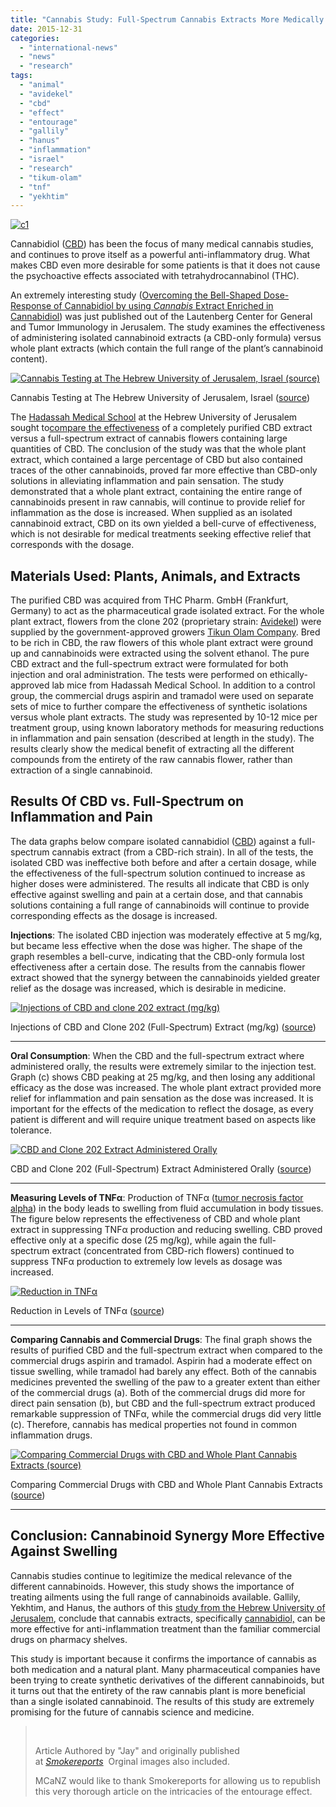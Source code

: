 ```yaml
---
title: "Cannabis Study: Full-Spectrum Cannabis Extracts More Medically Effective than CBD Alone"
date: 2015-12-31
categories: 
  - "international-news"
  - "news"
  - "research"
tags: 
  - "animal"
  - "avidekel"
  - "cbd"
  - "effect"
  - "entourage"
  - "gallily"
  - "hanus"
  - "inflammation"
  - "israel"
  - "research"
  - "tikum-olam"
  - "tnf"
  - "yekhtim"
---
```


[![c1](http://mcawarenessnz.org/wp-content/uploads/2015/12/c1.jpg?w=300)](http://mcawarenessnz.org/wp-content/uploads/2015/12/c1.jpg)

Cannabidiol ([CBD](https://mcanz.org.nz/individual-cannabinoids/cbd-and-cbda/)) has been the focus of many medical cannabis studies, and continues to prove itself as a powerful anti-inflammatory drug. What makes CBD even more desirable for some patients is that it does not cause the psychoactive effects associated with tetrahydrocannabinol (THC).

An extremely interesting study ([Overcoming the Bell-Shaped Dose-Response of Cannabidiol by using _Cannabis_ Extract Enriched in Cannabidiol](http://www.scirp.org/Journal/PaperInformation.aspx?PaperID=53912#.VP4EIildXvY)) was just published out of the Lautenberg Center for General and Tumor Immunology in Jerusalem. The study examines the effectiveness of administering isolated cannabinoid extracts (a CBD-only formula) versus whole plant extracts (which contain the full range of the plant’s cannabinoid content).

[![Cannabis Testing at The Hebrew University of Jerusalem, Israel (source)](https://mcanz.org.nz/wp-content/uploads/2022/04/marijuana-and-israeli-flag-685x425-1.jpg)](https://mcanz.org.nz/wp-content/uploads/2022/04/marijuana-and-israeli-flag-685x425-1.jpg)

Cannabis Testing at The Hebrew University of Jerusalem, Israel ([source](https://medicalmarijuana411.com))

The [Hadassah Medical School](http://www.hadassah-med.com/) at the Hebrew University of Jerusalem sought to[compare the effectiveness](http://www.scirp.org/Journal/PaperInformation.aspx?PaperID=53912#.VP4EIildXvY) of a completely purified CBD extract versus a full-spectrum extract of cannabis flowers containing large quantities of CBD. The conclusion of the study was that the whole plant extract, which contained a large percentage of CBD but also contained traces of the other cannabinoids, proved far more effective than CBD-only solutions in alleviating inflammation and pain sensation. The study demonstrated that a whole plant extract, containing the entire range of cannabinoids present in raw cannabis, will continue to provide relief for inflammation as the dose is increased. When supplied as an isolated cannabinoid extract, CBD on its own yielded a bell-curve of effectiveness, which is not desirable for medical treatments seeking effective relief that corresponds with the dosage.

## Materials Used: Plants, Animals, and Extracts

The purified CBD was acquired from THC Pharm. GmbH (Frankfurt, Germany) to act as the pharmaceutical grade isolated extract. For the whole plant extract, flowers from the clone 202 (proprietary strain: [Avidekel](https://tikunolamusa.com/strain/avidekel/)) were supplied by the government-approved growers [Tikun Olam Company](http://www.tikunolam.com/Tikun-Olam-Strain-Avidekel). Bred to be rich in CBD, the raw flowers of this whole plant extract were ground up and cannabinoids were extracted using the solvent ethanol. The pure CBD extract and the full-spectrum extract were formulated for both injection and oral administration. The tests were performed on ethically-approved lab mice from Hadassah Medical School. In addition to a control group, the commercial drugs aspirin and tramadol were used on separate sets of mice to further compare the effectiveness of synthetic isolations versus whole plant extracts. The study was represented by 10-12 mice per treatment group, using known laboratory methods for measuring reductions in inflammation and pain sensation (described at length in the study). The results clearly show the medical benefit of extracting all the different compounds from the entirety of the raw cannabis flower, rather than extraction of a single cannabinoid.

## Results Of CBD vs. Full-Spectrum on Inflammation and Pain

The data graphs below compare isolated cannabidiol ([CBD](https://www.smokereports.com/blog/2014/11/14/your-guide-to-cbd-strains-and-cbd-products-in-san-francisco/)) against a full-spectrum cannabis extract (from a CBD-rich strain). In all of the tests, the isolated CBD was ineffective both before and after a certain dosage, while the effectiveness of the full-spectrum solution continued to increase as higher doses were administered. The results all indicate that CBD is only effective against swelling and pain at a certain dose, and that cannabis solutions containing a full range of cannabinoids will continue to provide corresponding effects as the dosage is increased.

**Injections**: The isolated CBD injection was moderately effective at 5 mg/kg, but became less effective when the dose was higher. The shape of the graph resembles a bell-curve, indicating that the CBD-only formula lost effectiveness after a certain dose. The results from the cannabis flower extract showed that the synergy between the cannabinoids yielded greater relief as the dosage was increased, which is desirable in medicine.

[![Injections of CBD and clone 202 extract (mg/kg)](https://mcanz.org.nz/wp-content/uploads/2022/04/Screen-Shot-2015-03-09-at-12.16.15-PM.png)](https://mcanz.org.nz/wp-content/uploads/2022/04/Screen-Shot-2015-03-09-at-12.16.15-PM.png)

Injections of CBD and Clone 202 (Full-Spectrum) Extract (mg/kg) ([source](http://www.scirp.org/Journal/PaperInformation.aspx?PaperID=53912#.VP4EIildXvY))

* * *

**Oral Consumption**: When the CBD and the full-spectrum extract where administered orally, the results were extremely similar to the injection test. Graph (c) shows CBD peaking at 25 mg/kg, and then losing any additional efficacy as the dose was increased. The whole plant extract provided more relief for inflammation and pain sensation as the dose was increased. It is important for the effects of the medication to reflect the dosage, as every patient is different and will require unique treatment based on aspects like tolerance.

[![CBD and Clone 202 Extract Administered Orally](https://mcanz.org.nz/wp-content/uploads/2022/04/Screen-Shot-2015-03-09-at-12.33.10-PM.png)](https://mcanz.org.nz/wp-content/uploads/2022/04/Screen-Shot-2015-03-09-at-12.33.10-PM.png)

CBD and Clone 202 (Full-Spectrum) Extract Administered Orally ([source](http://www.scirp.org/Journal/PaperInformation.aspx?PaperID=53912#.VP4EIildXvY))

* * *

**Measuring Levels of TNFα**: Production of TNFα ([tumor necrosis factor alpha](http://en.wikipedia.org/wiki/Tumor_necrosis_factor_alpha)) in the body leads to swelling from fluid accumulation in body tissues. The figure below represents the effectiveness of CBD and whole plant extract in suppressing TNFα production and reducing swelling. CBD proved effective only at a specific dose (25 mg/kg), while again the full-spectrum extract (concentrated from CBD-rich flowers) continued to suppress TNFα production to extremely low levels as dosage was increased.

[![Reduction in TNFα](https://mcanz.org.nz/wp-content/uploads/2022/04/Screen-Shot-2015-03-09-at-12.47.54-PM.png)](https://mcanz.org.nz/wp-content/uploads/2022/04/Screen-Shot-2015-03-09-at-12.47.54-PM.png)

Reduction in Levels of TNFα ([source](http://www.scirp.org/Journal/PaperInformation.aspx?PaperID=53912#.VP4EIildXvY))

* * *

**Comparing Cannabis and Commercial Drugs**: The final graph shows the results of purified CBD and the full-spectrum extract when compared to the commercial drugs aspirin and tramadol. Aspirin had a moderate effect on tissue swelling, while tramadol had barely any effect. Both of the cannabis medicines prevented the swelling of the paw to a greater extent than either of the commercial drugs (a). Both of the commercial drugs did more for direct pain sensation (b), but CBD and the full-spectrum extract produced remarkable suppression of TNFα, while the commercial drugs did very little (c). Therefore, cannabis has medical properties not found in common inflammation drugs.

[![Comparing Commercial Drugs with CBD and Whole Plant Cannabis Extracts (source)](https://mcanz.org.nz/wp-content/uploads/2022/04/Screen-Shot-2015-03-09-at-1.06.01-PM.png)](https://mcanz.org.nz/wp-content/uploads/2022/04/Screen-Shot-2015-03-09-at-1.06.01-PM.png)

Comparing Commercial Drugs with CBD and Whole Plant Cannabis Extracts ([source](http://www.scirp.org/Journal/PaperInformation.aspx?PaperID=53912#.VP4EIildXvY))

* * *

## Conclusion: Cannabinoid Synergy More Effective Against Swelling

Cannabis studies continue to legitimize the medical relevance of the different cannabinoids. However, this study shows the importance of treating ailments using the full range of cannabinoids available. Gallily, Yekhtim, and Hanus, the authors of this [study from the Hebrew University of Jerusalem](http://www.scirp.org/Journal/PaperInformation.aspx?PaperID=53912#.VP4EIildXvY), conclude that cannabis extracts, specifically [cannabidiol,](https://www.smokereports.com/blog/2014/11/14/your-guide-to-cbd-strains-and-cbd-products-in-san-francisco/) can be more effective for anti-inflammation treatment than the familiar commercial drugs on pharmacy shelves.

This study is important because it confirms the importance of cannabis as both medication and a natural plant. Many pharmaceutical companies have been trying to create synthetic derivatives of the different cannabinoids, but it turns out that the entirety of the raw cannabis plant is more beneficial than a single isolated cannabinoid. The results of this study are extremely promising for the future of cannabis science and medicine.

>  
> 
> Article Authored by "Jay" and originally published at _[Smokereports](https://www.smokereports.com/blog/2015/03/09/cannabis-study-full-spectrum-cannabis-extracts-more-medically-effective-than-cbd-alone/)_  Orginal images also included.
> 
> MCaNZ would like to thank Smokereports for allowing us to republish this very thorough article on the intricacies of the entourage effect.
